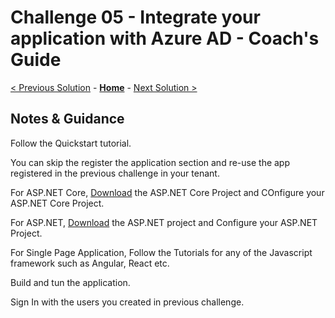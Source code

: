 # Challenge 05 - Integrate your application with Azure AD - Coach's Guide 

[< Previous Solution](./Solution-04.md) - **[Home](./README.md)** - [Next Solution >](./Solution-06.md)

## Notes & Guidance

Follow the Quickstart tutorial.

You can skip the register the application section and re-use the app registered in the previous challenge in your tenant.

For ASP.NET Core, [Download](https://github.com/Azure-Samples/active-directory-aspnetcore-webapp-openidconnect-v2/archive/aspnetcore3-1-callsgraph.zip) the ASP.NET Core Project and COnfigure your ASP.NET Core Project. 

For ASP.NET, [Download](https://github.com/AzureADQuickStarts/AppModelv2-WebApp-OpenIDConnect-DotNet/archive/master.zip) the ASP.NET project and Configure your ASP.NET Project.

For Single Page Application, Follow the Tutorials for any of the Javascript framework such as Angular, React etc.

Build and tun the application.

Sign In with the users you created in previous challenge.